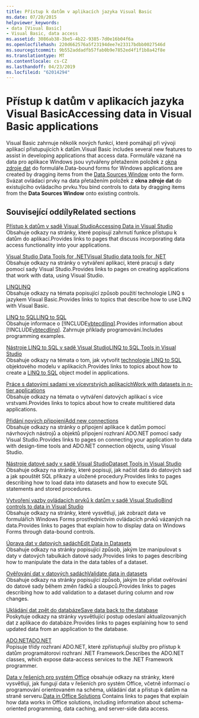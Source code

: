 ```yaml
---
title: Přístup k datům v aplikacích jazyka Visual Basic
ms.date: 07/20/2015
helpviewer_keywords:
- data [Visual Basic]
- Visual Basic, data access
ms.assetid: 3086ab38-3be5-4b22-9385-7d0e16b04f6a
ms.openlocfilehash: 220d662576a5f23194dee7e23317bdbb0027546d
ms.sourcegitcommit: 9b552addadfb57fab0b9e7852ed4f1f1b8a42f8e
ms.translationtype: MT
ms.contentlocale: cs-CZ
ms.lasthandoff: 04/23/2019
ms.locfileid: "62014294"
---
```

# <a name="accessing-data-in-visual-basic-applications"></a><span data-ttu-id="a0474-102">Přístup k datům v aplikacích jazyka Visual Basic</span><span class="sxs-lookup"><span data-stu-id="a0474-102">Accessing data in Visual Basic applications</span></span>
<span data-ttu-id="a0474-103">Visual Basic zahrnuje několik nových funkcí, které pomáhají při vývoji aplikací přistupujících k datům.</span><span class="sxs-lookup"><span data-stu-id="a0474-103">Visual Basic includes several new features to assist in developing applications that access data.</span></span> <span data-ttu-id="a0474-104">Formuláře vázané na data pro aplikace Windows jsou vytvářeny přetažením položek z [okna zdroje dat](/visualstudio/data-tools/add-new-data-sources) do formuláře.</span><span class="sxs-lookup"><span data-stu-id="a0474-104">Data-bound forms for Windows applications are created by dragging items from the [Data Sources Window](/visualstudio/data-tools/add-new-data-sources) onto the form.</span></span> <span data-ttu-id="a0474-105">Svázat ovládací prvky na data přetažením položek z **okna zdroje dat** do existujícího ovládacího prvku.</span><span class="sxs-lookup"><span data-stu-id="a0474-105">You bind controls to data by dragging items from the **Data Sources Window** onto existing controls.</span></span>  
  
## <a name="related-sections"></a><span data-ttu-id="a0474-106">Související oddíly</span><span class="sxs-lookup"><span data-stu-id="a0474-106">Related sections</span></span>  
 [<span data-ttu-id="a0474-107">Přístup k datům v sadě Visual Studio</span><span class="sxs-lookup"><span data-stu-id="a0474-107">Accessing Data in Visual Studio</span></span>](/visualstudio/data-tools/)  
 <span data-ttu-id="a0474-108">Obsahuje odkazy na stránky, které popisují zahrnutí funkce přístupu k datům do aplikací.</span><span class="sxs-lookup"><span data-stu-id="a0474-108">Provides links to pages that discuss incorporating data access functionality into your applications.</span></span>

 [<span data-ttu-id="a0474-109">Visual Studio Data Tools for .NET</span><span class="sxs-lookup"><span data-stu-id="a0474-109">Visual Studio data tools for .NET</span></span>](/visualstudio/data-tools/visual-studio-data-tools-for-dotnet)  
 <span data-ttu-id="a0474-110">Obsahuje odkazy na stránky o vytváření aplikací, které pracují s daty pomocí sady Visual Studio.</span><span class="sxs-lookup"><span data-stu-id="a0474-110">Provides links to pages on creating applications that work with data, using Visual Studio.</span></span>  
  
 [<span data-ttu-id="a0474-111">LINQ</span><span class="sxs-lookup"><span data-stu-id="a0474-111">LINQ</span></span>](../../visual-basic/programming-guide/language-features/linq/index.md)  
 <span data-ttu-id="a0474-112">Obsahuje odkazy na témata popisující způsob použití technologie LINQ s jazykem Visual Basic.</span><span class="sxs-lookup"><span data-stu-id="a0474-112">Provides links to topics that describe how to use LINQ with Visual Basic.</span></span>  
  
 [<span data-ttu-id="a0474-113">LINQ to SQL</span><span class="sxs-lookup"><span data-stu-id="a0474-113">LINQ to SQL</span></span>](../../framework/data/adonet/sql/linq/index.md)  
 <span data-ttu-id="a0474-114">Obsahuje informace o [!INCLUDE[vbtecdlinq](~/includes/vbtecdlinq-md.md)].</span><span class="sxs-lookup"><span data-stu-id="a0474-114">Provides information about [!INCLUDE[vbtecdlinq](~/includes/vbtecdlinq-md.md)].</span></span> <span data-ttu-id="a0474-115">Zahrnuje příklady programování.</span><span class="sxs-lookup"><span data-stu-id="a0474-115">Includes programming examples.</span></span>  
  
 [<span data-ttu-id="a0474-116">Nástroje LINQ to SQL v sadě Visual Studio</span><span class="sxs-lookup"><span data-stu-id="a0474-116">LINQ to SQL Tools in Visual Studio</span></span>](/visualstudio/data-tools/linq-to-sql-tools-in-visual-studio2)  
 <span data-ttu-id="a0474-117">Obsahuje odkazy na témata o tom, jak vytvořit [technologie LINQ to SQL](../../framework/data/adonet/sql/linq/index.md) objektového modelu v aplikacích.</span><span class="sxs-lookup"><span data-stu-id="a0474-117">Provides links to topics about how to create a [LINQ to SQL](../../framework/data/adonet/sql/linq/index.md) object model in applications.</span></span>  
  
 [<span data-ttu-id="a0474-118">Práce s datovými sadami ve vícevrstvých aplikacích</span><span class="sxs-lookup"><span data-stu-id="a0474-118">Work with datasets in n-tier applications</span></span>](/visualstudio/data-tools/work-with-datasets-in-n-tier-applications)  
 <span data-ttu-id="a0474-119">Obsahuje odkazy na témata o vytváření datových aplikací s více vrstvami.</span><span class="sxs-lookup"><span data-stu-id="a0474-119">Provides links to topics about how to create multitiered data applications.</span></span>  
     
 [<span data-ttu-id="a0474-120">Přidání nových připojení</span><span class="sxs-lookup"><span data-stu-id="a0474-120">Add new connections</span></span>](/visualstudio/data-tools/add-new-connections)  
 <span data-ttu-id="a0474-121">Obsahuje odkazy na stránky o připojení aplikace k datům pomocí návrhových nástrojů a objektů připojení rozhraní ADO.NET pomocí sady Visual Studio.</span><span class="sxs-lookup"><span data-stu-id="a0474-121">Provides links to pages on connecting your application to data with design-time tools and ADO.NET connection objects, using Visual Studio.</span></span>  

 [<span data-ttu-id="a0474-122">Nástroje datové sady v sadě Visual Studio</span><span class="sxs-lookup"><span data-stu-id="a0474-122">Dataset Tools in Visual Studio</span></span>](/visualstudio/data-tools/dataset-tools-in-visual-studio)  
 <span data-ttu-id="a0474-123">Obsahuje odkazy na stránky, které popisují, jak načíst data do datových sad a jak spouštět SQL příkazy a uložené procedury.</span><span class="sxs-lookup"><span data-stu-id="a0474-123">Provides links to pages describing how to load data into datasets and how to execute SQL statements and stored procedures.</span></span>  
  
 [<span data-ttu-id="a0474-124">Vytvoření vazby ovládacích prvků k datům v sadě Visual Studio</span><span class="sxs-lookup"><span data-stu-id="a0474-124">Bind controls to data in Visual Studio</span></span>](/visualstudio/data-tools/bind-controls-to-data-in-visual-studio)  
 <span data-ttu-id="a0474-125">Obsahuje odkazy na stránky, které vysvětlují, jak zobrazit data ve formulářích Windows Forms prostřednictvím ovládacích prvků vázaných na data.</span><span class="sxs-lookup"><span data-stu-id="a0474-125">Provides links to pages that explain how to display data on Windows Forms through data-bound controls.</span></span>  
  
 [<span data-ttu-id="a0474-126">Úprava dat v datových sadách</span><span class="sxs-lookup"><span data-stu-id="a0474-126">Edit Data in Datasets</span></span>](/visualstudio/data-tools/edit-data-in-datasets)  
 <span data-ttu-id="a0474-127">Obsahuje odkazy na stránky popisující způsob, jakým lze manipulovat s daty v datových tabulkách datové sady.</span><span class="sxs-lookup"><span data-stu-id="a0474-127">Provides links to pages describing how to manipulate the data in the data tables of a dataset.</span></span>  
  
 [<span data-ttu-id="a0474-128">Ověřování dat v datových sadách</span><span class="sxs-lookup"><span data-stu-id="a0474-128">Validate data in datasets</span></span>](/visualstudio/data-tools/validate-data-in-datasets)  
 <span data-ttu-id="a0474-129">Obsahuje odkazy na stránky popisující způsob, jakým lze přidat ověřování do datové sady během změn řádků a sloupců.</span><span class="sxs-lookup"><span data-stu-id="a0474-129">Provides links to pages describing how to add validation to a dataset during column and row changes.</span></span>  
  
 [<span data-ttu-id="a0474-130">Ukládání dat zpět do databáze</span><span class="sxs-lookup"><span data-stu-id="a0474-130">Save data back to the database</span></span>](/visualstudio/data-tools/save-data-back-to-the-database)  
 <span data-ttu-id="a0474-131">Poskytuje odkazy na stránky vysvětlující postup odeslaní aktualizovaných dat z aplikace do databáze.</span><span class="sxs-lookup"><span data-stu-id="a0474-131">Provides links to pages explaining how to send updated data from an application to the database.</span></span>  
  
 [<span data-ttu-id="a0474-132">ADO.NET</span><span class="sxs-lookup"><span data-stu-id="a0474-132">ADO.NET</span></span>](../../framework/data/adonet/index.md)  
 <span data-ttu-id="a0474-133">Popisuje třídy rozhraní ADO.NET, které zpřístupňují služby pro přístup k datům programátorovi rozhraní .NET Framework.</span><span class="sxs-lookup"><span data-stu-id="a0474-133">Describes the ADO.NET classes, which expose data-access services to the .NET Framework programmer.</span></span>

 <span data-ttu-id="a0474-134">[Data v řešeních pro systém Office](/visualstudio/vsto/data-in-office-solutions) obsahuje odkazy na stránky, které vysvětlují, jak fungují data v řešeních pro systém Office, včetně informací o programování orientovaném na schéma, ukládání dat a přístup k datům na straně serveru.</span><span class="sxs-lookup"><span data-stu-id="a0474-134">[Data in Office Solutions](/visualstudio/vsto/data-in-office-solutions) Contains links to pages that explain how data works in Office solutions, including information about schema-oriented programming, data caching, and server-side data access.</span></span>
